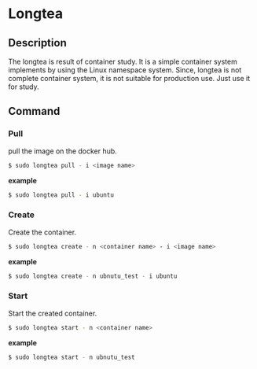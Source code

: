 # Longtea

## Description

The longtea is result of container study. It is a simple container system implements by using the Linux namespace system.
Since, longtea is not complete container system, it is not suitable for production use.
Just use it for study.

## Command

### Pull

pull the image on the docker hub.

```bash
$ sudo longtea pull - i <image name>
```

**example**

```bash
$ sudo longtea pull - i ubuntu
```

### Create 
Create the container.

```bash
$ sudo longtea create - n <container name> - i <image name>
```

**example**

```bash
$ sudo longtea create - n ubnutu_test - i ubuntu
```

### Start
Start the created container.

```bash
$ sudo longtea start - n <container name>
```

**example**

```bash
$ sudo longtea start - n ubnutu_test
```